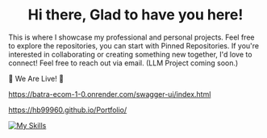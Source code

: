 <h1 align="center">Hi there, Glad to have you here!</h1>
<p>This is where I showcase my professional and personal projects. Feel free to explore the repositories, you can start with Pinned Repositories. If you're interested in collaborating or creating something new together, I'd love to connect! Feel free to reach out via email. (LLM Project coming soon.)</p>

🎉 We Are Live! 🎉

https://batra-ecom-1-0.onrender.com/swagger-ui/index.html 

https://hb99960.github.io/Portfolio/


[![My Skills](https://skillicons.dev/icons?i=js,java,python,mysql,spring,react,mongodb,nodejs,expressjs,androidstudio,aws)](https://skillicons.dev)



